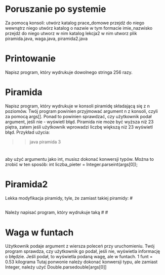 # Poruszanie po systemie
Za pomocą konsoli:
utwórz katalog prace_domowe
przejdź do niego
wewnątrz niego utwórz katalog o nazwie w tym formacie imie_nazwisko
przejdź do niego
utworz w nim katalog lekcja2
w nim utworz plik piramida.java, waga.java, piramida2.java

# Printowanie
Napisz program, który wydrukuje dowolnego stringa 256 razy.

# Piramida
Napisz program, który wydrukuje w konsoli piramidę składającą się z n poziomów.
Twój program powinien przyjmować argument n z konsoli, czyli za pomocą args[].
Ponad to powinien sprawdzać, czy użytkownik podał argument, jeśli nie - wyświetl błąd.
Piramida nie może być wyższa niż 23 piętra, zatem jeśli użytkownik wprowadzi liczbę większą niż 23 wyświetl błąd.
Przykład użycia:

 >> java piramida 3
   #
  ##
 ###

aby użyć argumentu jako int, musisz dokonać konwersji typów.
Można to zrobić w ten sposób: int liczba_pieter = Integer.parseint(args[0]);

# Piramida2
Lekka modyfikacja piramidy, tyle, że zamiast takiej piramidy:
    #
   ##
  ###
  
Należy napisać program, który wydrukuje taką
    # #
   ## ##
  ### ###
   
# Waga w funtach
Użytkownik podaje argument z wiersza poleceń przy uruchomieniu.
Twój program sprawdza, czy użytkownik go podał, jeśli nie, wyświetla informację o błędzie.
Jeśli podał, to wyświetla podaną wagę, ale w funtach.
1 funt = 0.53 kilograma
Tutaj ponwonie należy dokonać konwersji typu, ale zamiast Integer, należy użyć Double.parsedouble[args[0]]


 